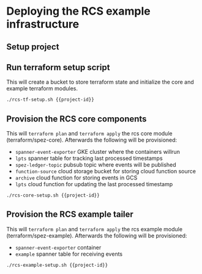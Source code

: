 # Deploying the RCS example infrastructure

## Setup project

<walkthrough-project-setup billing="true"></walkthrough-project-setup>

## Run terraform setup script

This will create a bucket to store terraform state and initialize the core and example terraform modules.

```sh
./rcs-tf-setup.sh {{project-id}}

```

## Provision the RCS core components

This will `terraform plan` and `terraform apply` the rcs core module (terraform/spez-core).
Afterwards the following will be provisioned:

* `spanner-event-exporter` GKE cluster where the containers willrun
* `lpts` spanner table for tracking last processed timestamps
* `spez-ledger-topic` pubsub topic where events will be published
* `function-source` cloud storage bucket for storing cloud function source
* `archive` cloud function for storing events in GCS
* `lpts` cloud function for updating the last processed timestamp

```sh
./rcs-core-setup.sh {{project-id}}

```

## Provision the RCS example tailer

This will `terraform plan` and `terraform apply` the rcs example module (terraform/spez-example).
Afterwards the following will be provisioned:

* `spanner-event-exporter` container
* `example` spanner table for receiving events

```sh
./rcs-example-setup.sh {{project-id}}
```

